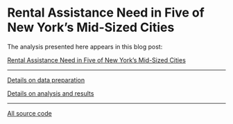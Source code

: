 # Rental Assistance Need in Five of New York’s Mid-Sized Cities

The analysis presented here appears in this blog post:

[Rental Assistance Need in Five of New York’s Mid-Sized Cities](https://furmancenter.org/thestoop/entry/rental-assistance-need-in-five-of-new-yorks-mid-sized-cities)

--- 

[Details on data preparation](https://FurmanCenter.github.io/rental-assistance-cities/prep-data.html) 

[Details on analysis and results](https://FurmanCenter.github.io/rental-assistance-cities/analysis_moe-no_rep-100.html)

--- 

[All source code](https://github.com/FurmanCenter/rental-assistance-cities)